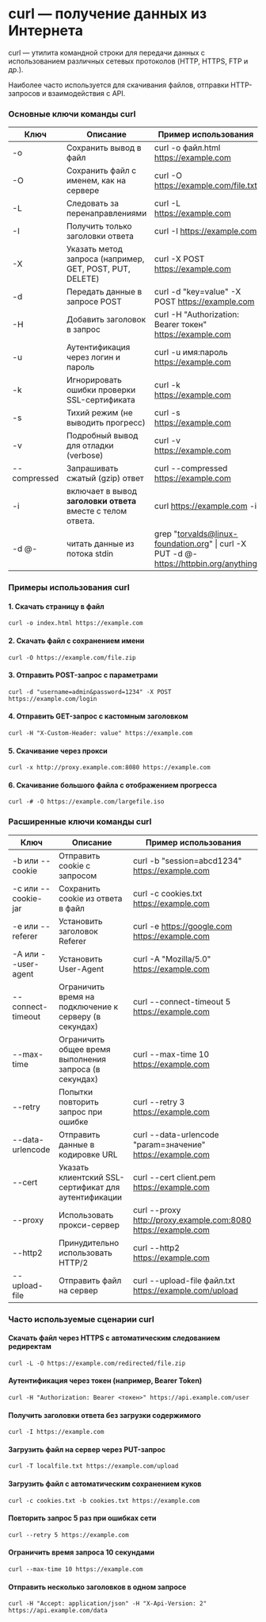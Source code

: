 # **curl — получение данных из Интернета**

curl — утилита командной строки для передачи данных с использованием различных сетевых протоколов (HTTP, HTTPS, FTP и др.).

Наиболее часто используется для скачивания файлов, отправки HTTP-запросов и взаимодействия с API.

### **Основные ключи команды curl**

| **Ключ**     | **Описание**                                                 | **Пример использования**                                                               |
| ------------ | ------------------------------------------------------------ | -------------------------------------------------------------------------------------- |
| -o           | Сохранить вывод в файл                                       | curl -o файл.html https://example.com                                                  |
| -O           | Сохранить файл с именем, как на сервере                      | curl -O https://example.com/file.txt                                                   |
| -L           | Следовать за перенаправлениями                               | curl -L https://example.com                                                            |
| -I           | Получить только заголовки ответа                             | curl -I https://example.com                                                            |
| -X           | Указать метод запроса (например, GET, POST, PUT, DELETE)     | curl -X POST https://example.com                                                       |
| -d           | Передать данные в запросе POST                               | curl -d "key=value" -X POST https://example.com                                        |
| -H           | Добавить заголовок в запрос                                  | curl -H "Authorization: Bearer токен" https://example.com                              |
| -u           | Аутентификация через логин и пароль                          | curl -u имя:пароль https://example.com                                                 |
| -k           | Игнорировать ошибки проверки SSL-сертификата                 | curl -k https://example.com                                                            |
| -s           | Тихий режим (не выводить прогресс)                           | curl -s https://example.com                                                            |
| -v           | Подробный вывод для отладки (verbose)                        | curl -v https://example.com                                                            |
| --compressed | Запрашивать сжатый (gzip) ответ                              | curl --compressed https://example.com                                                  |
| -i           | включает в вывод **заголовки ответа** вместе с телом ответа. | curl https://example.com -i                                                            |
| -d @-        | читать данные из потока stdin                                | grep "torvalds@linux-foundation.org" \| curl -X PUT -d @- https://httpbin.org/anything |

### **Примеры использования curl**

#### **1. Скачать страницу в файл**
```
curl -o index.html https://example.com
```

#### **2. Скачать файл с сохранением имени**
```
curl -O https://example.com/file.zip
```

#### **3. Отправить POST-запрос с параметрами**
```
curl -d "username=admin&password=1234" -X POST https://example.com/login
```

#### **4. Отправить GET-запрос с кастомным заголовком**
```
curl -H "X-Custom-Header: value" https://example.com
```

#### **5. Скачивание через прокси**
```
curl -x http://proxy.example.com:8080 https://example.com
```

#### **6. Скачивание большого файла с отображением прогресса**
```
curl -# -O https://example.com/largefile.iso
```


### **Расширенные ключи команды curl**

|**Ключ**|**Описание**|**Пример использования**|
|---|---|---|
|-b или --cookie|Отправить cookie с запросом|curl -b "session=abcd1234" https://example.com|
|-c или --cookie-jar|Сохранить cookie из ответа в файл|curl -c cookies.txt https://example.com|
|-e или --referer|Установить заголовок Referer|curl -e https://google.com https://example.com|
|-A или --user-agent|Установить User-Agent|curl -A "Mozilla/5.0" https://example.com|
|--connect-timeout|Ограничить время на подключение к серверу (в секундах)|curl --connect-timeout 5 https://example.com|
|--max-time|Ограничить общее время выполнения запроса (в секундах)|curl --max-time 10 https://example.com|
|--retry|Попытки повторить запрос при ошибке|curl --retry 3 https://example.com|
|--data-urlencode|Отправить данные в кодировке URL|curl --data-urlencode "param=значение" https://example.com|
|--cert|Указать клиентский SSL-сертификат для аутентификации|curl --cert client.pem https://example.com|
|--proxy|Использовать прокси-сервер|curl --proxy http://proxy.example.com:8080 https://example.com|
|--http2|Принудительно использовать HTTP/2|curl --http2 https://example.com|
|--upload-file|Отправить файл на сервер|curl --upload-file файл.txt https://example.com/upload|

### **Часто используемые сценарии curl**

#### **Скачать файл через HTTPS с автоматическим следованием редиректам**
```
curl -L -O https://example.com/redirected/file.zip
```

#### **Аутентификация через токен (например, Bearer Token)**
```
curl -H "Authorization: Bearer <токен>" https://api.example.com/user
```

#### **Получить заголовки ответа без загрузки содержимого**
```
curl -I https://example.com
```

#### **Загрузить файл на сервер через PUT-запрос**
```
curl -T localfile.txt https://example.com/upload
```

#### **Загрузить файл с автоматическим сохранением куков**
```
curl -c cookies.txt -b cookies.txt https://example.com
```

#### **Повторить запрос 5 раз при ошибках сети**
```
curl --retry 5 https://example.com
```

#### **Ограничить время запроса 10 секундами**
```
curl --max-time 10 https://example.com
```

#### **Отправить несколько заголовков в одном запросе**
```
curl -H "Accept: application/json" -H "X-Api-Version: 2" https://api.example.com/data
```
